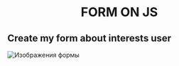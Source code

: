 <h1 align="center">FORM ON JS</h1>
<h2>Create my form about interests user</h2>
<img src="https://i.ibb.co/Bc1Qf22/Screenshot-4.jpg" alt="Изображения формы">
